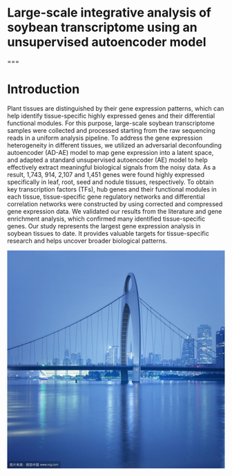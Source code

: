 # Large-scale integrative analysis of soybean transcriptome using an unsupervised autoencoder model
===
# Introduction
Plant tissues are distinguished by their gene expression patterns, which can help identify tissue-specific highly expressed genes and their differential functional modules. For this purpose, large-scale soybean transcriptome samples were collected and processed starting from the raw sequencing reads in a uniform analysis pipeline. To address the gene expression heterogeneity in different tissues, we utilized an adversarial deconfounding autoencoder (AD-AE) model to map gene expression into a latent space, and adapted a standard unsupervised autoencoder (AE) model to help effectively extract meaningful biological signals from the noisy data. As a result, 1,743, 914, 2,107 and 1,451 genes were found highly expressed specifically in leaf, root, seed and nodule tissues, respectively. To obtain key transcription factors (TFs), hub genes and their functional modules in each tissue, tissue-specific gene regulatory networks and differential correlation networks were constructed by using corrected and compressed gene expression data. We validated our results from the literature and gene enrichment analysis, which confirmed many identified tissue-specific genes. Our study represents the largest gene expression analysis in soybean tissues to date. It provides valuable targets for tissue-specific research and helps uncover broader biological patterns. 

![](https://github.com/LingtaoSu/SoyMeta/blob/master/test.jpeg)
